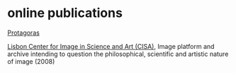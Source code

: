 # online publications


[Protagoras](./protagoras/index/index2.htm)

[Lisbon Center for Image in Science and Art (CISA)](https://webpages.ciencias.ulisboa.pt/~ommartins/docencia/ciencia_arte.htm), Image platform and archive intending to question the philosophical, scientific and artistic nature of image (2008) 
